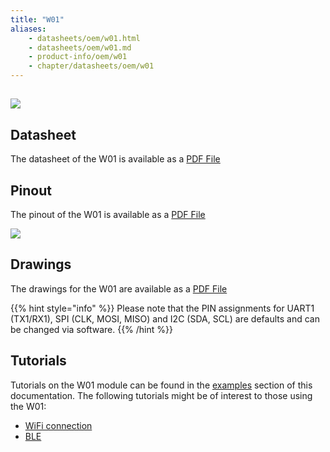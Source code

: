 ```yaml
---
title: "W01"
aliases:
    - datasheets/oem/w01.html
    - datasheets/oem/w01.md
    - product-info/oem/w01
    - chapter/datasheets/oem/w01
---
```


## ![](/gitbook/assets/w01.png)

## Datasheet

The datasheet of the W01 is available as a [PDF File](/gitbook/assets/specsheets/Pycom_002_Specsheets_W01_v2.pdf)

## Pinout

The pinout of the W01 is available as a [PDF File](/gitbook/assets/w01-pinout.pdf)


![](/gitbook/assets/w01-pinout.png)

## Drawings

The drawings for the W01 are available as a [PDF File](/gitbook/assets/w01-drawing.pdf)


{{% hint style="info" %}}
Please note that the PIN assignments for UART1 \(TX1/RX1\), SPI \(CLK, MOSI, MISO\) and I2C \(SDA, SCL\) are defaults and can be changed via software.
{{% /hint %}}

## Tutorials

Tutorials on the W01 module can be found in the [examples](/tutorials/introduction) section of this documentation. The following tutorials might be of  interest to those using the W01:

* [WiFi connection](/tutorials/all/wlan)
* [BLE](/tutorials/all/ble)
